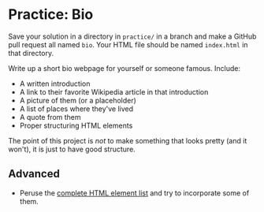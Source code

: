 # Practice: Bio

Save your solution in a directory in `practice/` in a branch and make a GitHub pull request all named `bio`.
Your HTML file should be named `index.html` in that directory.

Write up a short bio webpage for yourself or someone famous.
Include:

* A written introduction
* A link to their favorite Wikipedia article in that introduction
* A picture of them (or a placeholder)
* A list of places where they've lived
* A quote from them
* Proper structuring HTML elements

The point of this project is _not_ to make something that looks pretty (and it won't), it is just to have good structure.

## Advanced

* Peruse the [complete HTML element list](https://developer.mozilla.org/en-US/docs/Web/HTML/Element) and try to incorporate some of them.
